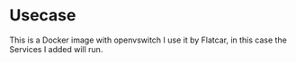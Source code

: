 # Usecase

This is a Docker image with openvswitch I use it by Flatcar, in this case the Services I added will run.
